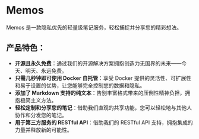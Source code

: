 # Memos

Memos 是一款隐私优先的轻量级笔记服务，轻松捕捉并分享您的精彩想法。

## 产品特色：

- **开源且永久免费**：通过我们的开源解决方案拥抱创造力无国界的未来——今天、明天、永远免费。
- **只需几秒钟即可使用 Docker 自托管**：享受 Docker 提供的灵活性、可扩展性和易于设置的优势，让您能够完全控制您的数据和隐私。
- **添加了 Markdown 支持的纯文本**：告别丰富格式带来的压倒性精神负担，拥抱极简主义方法。
- **轻松定制和分享您的笔记**：借助我们直观的共享功能，您可以轻松地与其他人协作和分发您的笔记。
- **用于第三方服务的 RESTful API**：借助我们的 RESTful API 支持，拥抱集成的力量并释放新的可能性。